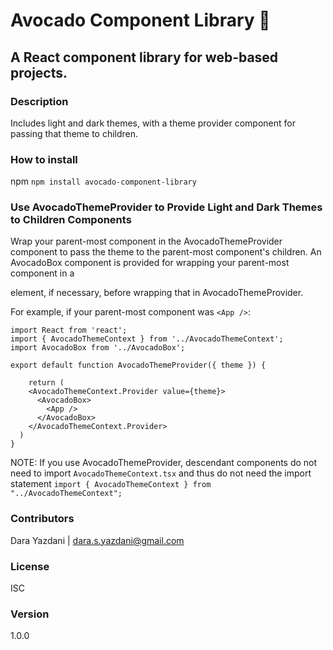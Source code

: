 # Avocado Component Library 🥑

## A React component library for web-based projects.

### Description 
Includes light and dark themes, with a theme provider component for passing that theme to children.

### How to install
npm
```npm install avocado-component-library```

### Use AvocadoThemeProvider to Provide Light and Dark Themes to Children Components
Wrap your parent-most component in the AvocadoThemeProvider component to pass the theme to the parent-most component's children. An AvocadoBox component is provided for wrapping your parent-most component in a <div> element, if necessary, before wrapping that in AvocadoThemeProvider. 

For example, if your parent-most component was `<App />`:
```
import React from 'react';
import { AvocadoThemeContext } from '../AvocadoThemeContext';
import AvocadoBox from '../AvocadoBox';

export default function AvocadoThemeProvider({ theme }) {
    
    return (
    <AvocadoThemeContext.Provider value={theme}>
      <AvocadoBox>
        <App />
      </AvocadoBox>
    </AvocadoThemeContext.Provider>
  )
}
```
NOTE: If you use AvocadoThemeProvider, descendant components do not need to import `AvocadoThemeContext.tsx` and thus do not need the import statement `import { AvocadoThemeContext } from "../AvocadoThemeContext";`

### Contributors
Dara Yazdani | dara.s.yazdani@gmail.com

### License
ISC

### Version
1.0.0





